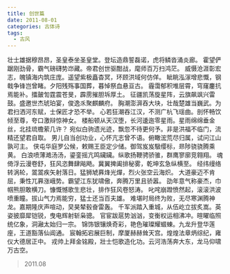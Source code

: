 ```yaml
---
title: 创世篇
date: 2011-08-01
categories: 古体诗
tags:
  - 古风
---
```


壮士雄据穆昂昂，圣皇泰坐圣皇堂。登坛造鼎誓磊诺，虎将鳞沓涌炎廊。
霍望俨踞刚劲骨，霸气磅礴势岇藏。帝君创世驱酣战，麾师百万扫鸿茫。<!--more-->
威慑沧涯彰宏志，魄镇海内筑庄庞。遥望紫极矗杳冥，环顾洪域何仿佯。
眦眺泓溕增悲慨，钢戟争锋岂曾睹。夕阳残殇事国葬，暮悼祭血悬亘古。
霾霭郁积堆层霄，穹窿鏖抗焉能补。擂皷訇霆震苍旻，霹雳摧胆坼厚土。
征疆凯荡旋星阵，云旗飙飒兴雷鼓。盛邀世杰琥珀宴，俊逸乑聚麒麟府。
胸潮澎湃吞大块，壮哉楚雄当巍武。为君扫洒河东赋，士保匠才恐不举。
心若狂潮吞江汉，不测广杭飞瑶曲。剖怀畅饮倾至尊，夸口激辩惊神女。
楼船顿从天汉堕，长河逶迤零星雨。星雨绵绵垂金丝，北挂琉檐萦几许？
宛似白驹遗光迹，飘忽不待更何予。非是洪福不临门，流精还望君自取。
男儿自当创功业，心怀亢志曾不语。俯瞰浤荒尽归属，试问江山孰可主。
侠屯华庭罗公候，敕赐王臣定少储。御驾岌岌馺缨标，昻陟骁骁腾乘黄。
白浪喷薄澔汤汤，鎏銮摇亢鸣鑶鑶。纵歌扬鞭骋骄骓，群鹰寥廓竞翱翔。
魂倚浮云漫卷舒，狂风恣舞肆飚飏。冀翼捭阖排秘雾，乾坤玄急纵横至。
经纬缦络转涡轮，翯翯疾矢射落日。猛狮虓奡烽光燀，烈火张空云海炽。
大道豪迈不肯屈，秉性兀奡涨峨势。霸望江东犹啸傲，奔腾万里且骄嚣。
劭年意气称豪杰，巾帼熊胆敢横刀。慷慨憾歌生悲壮，排作狂风卷怒涛。
叱咤崩蹬愤然起，滚滚洪波喷重瞳。拔山气力焉能穷，猛士还当百夫雄。
难堪时局终为败，无尽寒渊腾神龙。嘉期隆庆声喧动，旲昊辇毂奋雷轰。
千军派踏入重城，从伍屹立拔炙嵩。英姿披靡犀铠锐，曳电辉射斩枭骢。
官宦跋扈势汹汹，变衡权运相沸冲。暄曜临照统亿象，洞瀜太始归一宗。
锦饰银镶焕奇彩，艳色璀璨耀蝃蝀。九龙升登华莲座，王道豁落仙阊通。
宸翰拓宕展巨制，摩厦赫赫耸天宫。煌煌法章炳综纪，雍仪大德居正中。
戎帅上拜金铭殿，壯士恺歌造化功。云河浩荡奔大东，龙马仰啸万古空。

> 2011.08